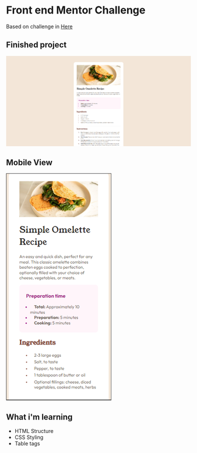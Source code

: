# Front end Mentor Challenge

Based on challenge in <a href="https://www.frontendmentor.io/challenges/recipe-page-KiTsR8QQKm">Here</a>


## Finished project

<img src="./assets/images/image1.PNG" alt="Finished Project">

## Mobile View

<img src="./assets/images/image2.PNG" alt="Finished Project">

## What i'm learning

<ul>
<li>
    HTML Structure
</li>
<li>
    CSS Styling
</li>
<li>
    Table tags
</li>
</ul>